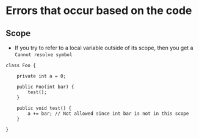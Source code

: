 # Errors that occur based on the code

## Scope
- If you try to refer to a local variable outside of its scope, then you get a `Cannot resolve symbol` 
````
class Foo {
	
	private int a = 0;

	public Foo(int bar) {
		test();
	}

	public void test() {
		a += bar; // Not allowed since int bar is not in this scope
	}

}
````
